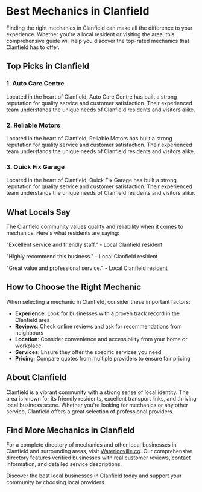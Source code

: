 # Best Mechanics in Clanfield

Finding the right mechanics in Clanfield can make all the difference to your experience. Whether you're a local resident or visiting the area, this comprehensive guide will help you discover the top-rated mechanics that Clanfield has to offer.

## Top Picks in Clanfield

### 1. Auto Care Centre
Located in the heart of Clanfield, Auto Care Centre has built a strong reputation for quality service and customer satisfaction. Their experienced team understands the unique needs of Clanfield residents and visitors alike.

### 2. Reliable Motors
Located in the heart of Clanfield, Reliable Motors has built a strong reputation for quality service and customer satisfaction. Their experienced team understands the unique needs of Clanfield residents and visitors alike.

### 3. Quick Fix Garage
Located in the heart of Clanfield, Quick Fix Garage has built a strong reputation for quality service and customer satisfaction. Their experienced team understands the unique needs of Clanfield residents and visitors alike.

## What Locals Say

The Clanfield community values quality and reliability when it comes to mechanics. Here's what residents are saying:

"Excellent service and friendly staff." - Local Clanfield resident

"Highly recommend this business." - Local Clanfield resident

"Great value and professional service." - Local Clanfield resident

## How to Choose the Right Mechanic

When selecting a mechanic in Clanfield, consider these important factors:

- **Experience**: Look for businesses with a proven track record in the Clanfield area
- **Reviews**: Check online reviews and ask for recommendations from neighbours
- **Location**: Consider convenience and accessibility from your home or workplace
- **Services**: Ensure they offer the specific services you need
- **Pricing**: Compare quotes from multiple providers to ensure fair pricing

## About Clanfield

Clanfield is a vibrant community with a strong sense of local identity. The area is known for its friendly residents, excellent transport links, and thriving local business scene. Whether you're looking for mechanics or any other service, Clanfield offers a great selection of professional providers.

## Find More Mechanics in Clanfield

For a complete directory of mechanics and other local businesses in Clanfield and surrounding areas, visit [Waterlooville.co](https://waterlooville.co). Our comprehensive directory features verified businesses with real customer reviews, contact information, and detailed service descriptions.

Discover the best local businesses in Clanfield today and support your community by choosing local providers.

